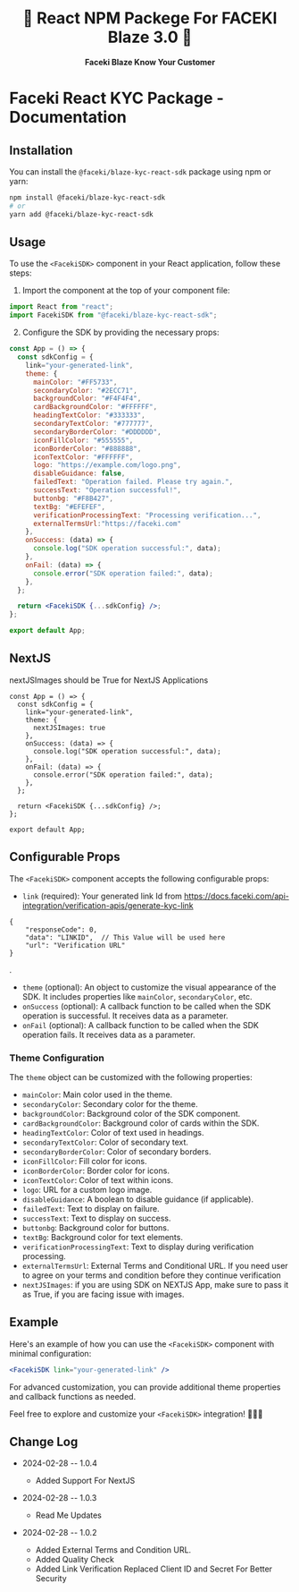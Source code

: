 <h1 align="center">
   🚀 React NPM Packege For FACEKI Blaze 3.0 🚀
</h1>

<p align="center">
  <strong>Faceki Blaze Know Your Customer</strong><br>
</p>


# Faceki React KYC Package - Documentation

## Installation

You can install the `@faceki/blaze-kyc-react-sdk` package using npm or yarn:

```sh
npm install @faceki/blaze-kyc-react-sdk
# or
yarn add @faceki/blaze-kyc-react-sdk
```


## Usage

To use the `<FacekiSDK>` component in your React application, follow these steps:

1. Import the component at the top of your component file:

```jsx
import React from "react";
import FacekiSDK from "@faceki/blaze-kyc-react-sdk";
```

2. Configure the SDK by providing the necessary props:

```jsx
const App = () => {
  const sdkConfig = {
    link="your-generated-link", 
    theme: {
      mainColor: "#FF5733",
      secondaryColor: "#2ECC71",
      backgroundColor: "#F4F4F4",
      cardBackgroundColor: "#FFFFFF",
      headingTextColor: "#333333",
      secondaryTextColor: "#777777",
      secondaryBorderColor: "#DDDDDD",
      iconFillColor: "#555555",
      iconBorderColor: "#888888",
      iconTextColor: "#FFFFFF",
      logo: "https://example.com/logo.png",
      disableGuidance: false,
      failedText: "Operation failed. Please try again.",
      successText: "Operation successful!",
      buttonbg: "#F8B427",
      textBg: "#EFEFEF",
      verificationProcessingText: "Processing verification...",
      externalTermsUrl:"https://faceki.com"
    },
    onSuccess: (data) => {
      console.log("SDK operation successful:", data);
    },
    onFail: (data) => {
      console.error("SDK operation failed:", data);
    },
  };

  return <FacekiSDK {...sdkConfig} />;
};

export default App;
```

## NextJS

nextJSImages should be True for NextJS Applications

```
const App = () => {
  const sdkConfig = {
    link="your-generated-link", 
    theme: {
      nextJSImages: true  
    },
    onSuccess: (data) => {
      console.log("SDK operation successful:", data);
    },
    onFail: (data) => {
      console.error("SDK operation failed:", data);
    },
  };

  return <FacekiSDK {...sdkConfig} />;
};

export default App;

```


## Configurable Props

The `<FacekiSDK>` component accepts the following configurable props:

- `link` (required): Your generated link Id from https://docs.faceki.com/api-integration/verification-apis/generate-kyc-link
```
{
    "responseCode": 0,
    "data": "LINKID",  // This Value will be used here
    "url": "Verification URL"
}
```
 .
- `theme` (optional): An object to customize the visual appearance of the SDK. It includes properties like `mainColor`, `secondaryColor`, etc.
- `onSuccess` (optional): A callback function to be called when the SDK operation is successful. It receives data as a parameter.
- `onFail` (optional): A callback function to be called when the SDK operation fails. It receives data as a parameter.

### Theme Configuration

The `theme` object can be customized with the following properties:

- `mainColor`: Main color used in the theme.
- `secondaryColor`: Secondary color for the theme.
- `backgroundColor`: Background color of the SDK component.
- `cardBackgroundColor`: Background color of cards within the SDK.
- `headingTextColor`: Color of text used in headings.
- `secondaryTextColor`: Color of secondary text.
- `secondaryBorderColor`: Color of secondary borders.
- `iconFillColor`: Fill color for icons.
- `iconBorderColor`: Border color for icons.
- `iconTextColor`: Color of text within icons.
- `logo`: URL for a custom logo image.
- `disableGuidance`: A boolean to disable guidance (if applicable).
- `failedText`: Text to display on failure.
- `successText`: Text to display on success.
- `buttonbg`: Background color for buttons.
- `textBg`: Background color for text elements.
- `verificationProcessingText`: Text to display during verification processing.
- `externalTermsUrl`: External Terms and Conditional URL. If you need user to agree on your terms and condition before they continue verification
- `nextJSImages`: if you are using SDK on NEXTJS App, make sure to pass it as True, if you are facing issue with images.





## Example

Here's an example of how you can use the `<FacekiSDK>` component with minimal configuration:

```jsx
<FacekiSDK link="your-generated-link" />
```

For advanced customization, you can provide additional theme properties and callback functions as needed.

Feel free to explore and customize your `<FacekiSDK>` integration! 👩‍💻🚀


## Change Log

* 2024-02-28 -- 1.0.4
  * Added Support For NextJS


* 2024-02-28 -- 1.0.3
  * Read Me Updates

* 2024-02-28 -- 1.0.2
  * Added External Terms and Condition URL. 
  * Added Quality Check
  * Added Link Verification Replaced Client ID and Secret For Better Security
